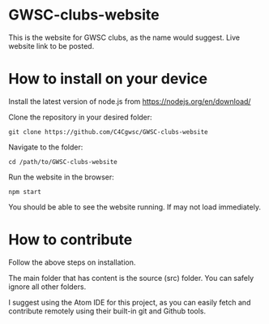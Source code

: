 # GWSC-clubs-website
This is the website for GWSC clubs, as the name would suggest. Live website link to be posted.

# How to install on your device
Install the latest version of node.js from https://nodejs.org/en/download/

Clone the repository in your desired folder:
```
git clone https://github.com/C4Cgwsc/GWSC-clubs-website
```

Navigate to the folder:
```
cd /path/to/GWSC-clubs-website
```

Run the website in the browser:
```
npm start
```

You should be able to see the website running. If may not load immediately.

# How to contribute
Follow the above steps on installation.

The main folder that has content is the source (src) folder. You can safely ignore all other folders.

I suggest using the Atom IDE for this project, as you can easily fetch and contribute remotely using their built-in git and Github tools.
